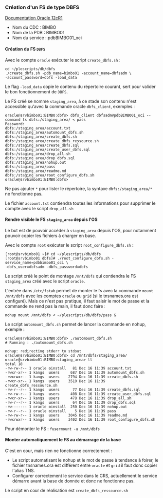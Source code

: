 ###	Création d'un FS de type DBFS

[Documentation Oracle 12cR1](http://docs.oracle.com/database/121/ADLOB/adlob_client.htm#ADLOB45997)

* Nom du CDC : BIMBO
* Nom de la PDB : BIMBO01
* Nom du service : pdbBIMBO01_oci

#### Création du FS `DBFS`

Avec le compte `oracle` exécuter le script `create_dbfs.sh` :

```
cd ~/plescripts/db/dbfs
./create_dbfs.sh -pdb_name=bimbo01 -account_name=dbfsadm \
-account_password=dbfs -load_data
```

Le flag `-load_data` copie le contenu du répertoire courant, sert pour valider
le bon fonctionnement de `DBFS`.

Le FS créé se nomme `staging_area`, à ce stade son contenu n'est accessible qu'avec
la commande oracle `dbfs_client`, exemples :

```
oracle@srvbimbo01:BIMBO:dbfs> dbfs_client dbfsadm@pdbBIMBO01_oci --command ls dbfs:/staging_area/ < pass
Password:
dbfs:/staging_area/account.txt
dbfs:/staging_area/automount_dbfs.sh
dbfs:/staging_area/create_dbfs.sh
dbfs:/staging_area/create_dbfs_ressource.sh
dbfs:/staging_area/create_dbfs.sql
dbfs:/staging_area/create_user_dbfs.sql
dbfs:/staging_area/drop_all.sh
dbfs:/staging_area/drop_dbfs.sql
dbfs:/staging_area/nohup.out
dbfs:/staging_area/pass
dbfs:/staging_area/readme.md
dbfs:/staging_area/root_configure_dbfs.sh
oracle@srvbimbo01:BIMBO:dbfs>
```

Ne pas ajouter `*` pour lister le répertoire, la syntaxe `dbfs:/staging_area/*`
ne fonctionne pas.

Le fichier `account.txt` contiendra toutes les informations pour supprimer le
compte avec le script `drop_all.sh`

#### Rendre visible le FS `staging_area` depuis l'OS

Le but est de pouvoir accéder à `staging_area` depuis l'OS, pour notamment
pouvoir copier les fichiers à charger en base.

Avec le compte `root` exécuter le script `root_configure_dbfs.sh` :

```
[root@srvbimbo01 ~]# cd ~/plescripts/db/dbfs
[root@srvbimbo01 dbfs]# ./root_configure_dbfs.sh -service_name=pdbbimbo01_oci \
-dbfs_user=dbfsadm -dbfs_password=dbfs
```

Le script créé le point de montage `/mnt/dbfs` qui contiendra le FS `staging_area`
créé avec le script `oracle`.

L'entrée dans `/etc/fstab` permet de monter le fs avec la commande `mount /mnt/dbfs`
avec les comptes `oracle` ou `grid` (si le tnsnames.ora est configuré). Mais ce
n'est pas pratique, il faut saisir le mot de passe et la commande ne rend pas la
main, il faut donc faire :
```
nohup mount /mnt/dbfs < ~/plescripts/db/dbfs/pass &
```

Le script `automount_dbfs.sh` permet de lancer la commande en nohup, exemple :
```
oracle@srvbimbo01:BIMBO:dbfs> ./automount_dbfs.sh
# Running : ./automount_dbfs.sh

nohup: redirecting stderr to stdout
oracle@srvbimbo01:BIMBO:dbfs> cd /mnt/dbfs/staging_area/
oracle@srvbimbo01:BIMBO:staging_area> ll
total 18
-rw-rw-r-- 1 oracle oinstall   81 Dec 16 11:39 account.txt
-rwxr-xr-- 1 kangs  users     687 Dec 16 11:39 automount_dbfs.sh
-rwxrwxr-- 1 kangs  users    2794 Dec 16 11:39 create_dbfs.sh
-rwxr-xr-- 1 kangs  users    3510 Dec 16 11:39 create_dbfs_ressource.sh
-rw-r--r-- 1 kangs  users      77 Dec 16 11:39 create_dbfs.sql
-rw-rw-r-- 1 kangs  users     408 Dec 16 11:39 create_user_dbfs.sql
-rwxr-xr-- 1 kangs  users     478 Dec 16 11:39 drop_all.sh
-rw-r--r-- 1 kangs  users      64 Dec 16 11:39 drop_dbfs.sql
-rw------- 1 oracle oinstall  250 Dec 16 11:39 nohup.out
-rw-r--r-- 1 oracle oinstall    5 Dec 16 11:39 pass
-rw-rw-r-- 1 kangs  users    3045 Dec 16 11:39 readme.md
-rwxrwxr-- 1 kangs  users    3402 Dec 16 11:39 root_configure_dbfs.sh
```

Pour démonter le FS : `fusermount -u /mnt/dbfs`

#### Monter automatiquement le FS au démarrage de la base
C'est en cour, mais rien ne fonctionne correctement :
* Le script automatisant le nohup et le mot de passe à tendance à foirer, le
fichier tnsnames.ora est différent entre `oracle` et `grid` il faut donc copier
l'alias TNS.
* Configurer correctement le service dans le CRS, actuellement le service démarre
avant la base de donnée et donc ne fonctionne pas.

Le script en cour de réalisation est `create_dbfs_ressource.sh`
